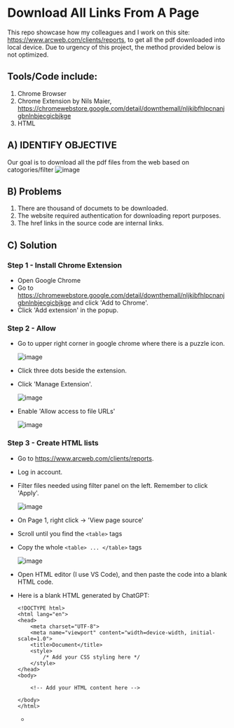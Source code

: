 # Download All Links From A Page

This repo showcase how my colleagues and I work on this site: https://www.arcweb.com/clients/reports, to get all the pdf downloaded into local device.
Due to urgency of this project, the method provided below is not optimized.

## Tools/Code include:
1. Chrome Browser
2. Chrome Extension by Nils Maier, https://chromewebstore.google.com/detail/downthemall/nljkibfhlpcnanjgbnlnbjecgicbjkge
3. HTML

## A) IDENTIFY OBJECTIVE
Our goal is to download all the pdf files from the web based on catogories/filter
![image](https://github.com/CPJ03/download-all-links-from-a-page/assets/88066484/c39120bd-acdf-4a31-b59e-74c71a00d268)

## B) Problems
1. There are thousand of documets to be downloaded. 
2. The website required authentication for downloading report purposes.
3. The href links in the source code are internal links.

## C) Solution
### Step 1 - Install Chrome Extension
- Open Google Chrome
- Go to https://chromewebstore.google.com/detail/downthemall/nljkibfhlpcnanjgbnlnbjecgicbjkge and click 'Add to Chrome'.
- Click 'Add extension' in the popup. 
### Step 2 - Allow 
- Go to upper right corner in google chrome where there is a puzzle icon.
  
   ![image](https://github.com/CPJ03/download-all-links-from-a-page/assets/88066484/15eecfb0-3d43-46a6-91e4-5d4636e6e53a)
 
- Click three dots beside the extension.
- Click 'Manage Extension'.
  
  ![image](https://github.com/CPJ03/download-all-links-from-a-page/assets/88066484/16404c8b-31fd-446d-9bed-b12ce9648f48)

- Enable 'Allow access to file URLs'
  
  ![image](https://github.com/CPJ03/download-all-links-from-a-page/assets/88066484/cb730de5-e391-414f-bff3-9ec2c766425c)

### Step 3 - Create HTML lists
- Go to https://www.arcweb.com/clients/reports.
- Log in account.
- Filter files needed using filter panel on the left. Remember to click 'Apply'. 

  ![image](https://github.com/CPJ03/download-all-links-from-a-page/assets/88066484/e23ffb93-b30d-43e8-a397-a88cda67fee1)

- On Page 1, right click -> 'View page source'
- Scroll until you find the `<table>` tags
- Copy the whole `<table> ... </table>` tags

  ![image](https://github.com/CPJ03/download-all-links-from-a-page/assets/88066484/366c076f-7ee8-4dda-a492-c20e16b25c1f)

- Open HTML editor (I use VS Code), and then paste the code into a blank HTML code.
- Here is a blank HTML generated by ChatGPT: 
  ```
  <!DOCTYPE html>
  <html lang="en">
  <head>
      <meta charset="UTF-8">
      <meta name="viewport" content="width=device-width, initial-scale=1.0">
      <title>Document</title>
      <style>
          /* Add your CSS styling here */
      </style>
  </head>
  <body>

      <!-- Add your HTML content here -->

  </body>
  </html>
  ```

  - 


